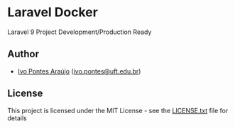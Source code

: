 # Laravel Docker

Laravel 9 Project Development/Production Ready

## Author

* [Ivo Pontes Araújo](https://github.com/ivo-pontes) (ivo.pontes@uft.edu.br)

## License

This project is licensed under the MIT License - see the [LICENSE.txt](LICENSE.txt) file for details